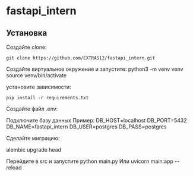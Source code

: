 # fastapi_intern

## Установка
Создайте clone:
```
git clone https://github.com/EXTRAS12/fastapi_intern.git
```

Создайте виртуальное окружение и запустите:
python3 -m venv venv
source venv/bin/activate

установите зависимости: 
```
pip install -r requirements.txt
```
Создайте файл .env:

Подключите базу данных
Пример:
DB_HOST=localhost
DB_PORT=5432
DB_NAME=fastapi_intern
DB_USER=postgres
DB_PASS=postgres

Сделайте миграцию:

alembic upgrade head

Перейдите в src и запустите python main.py 
Или uvicorn main:app --reload




